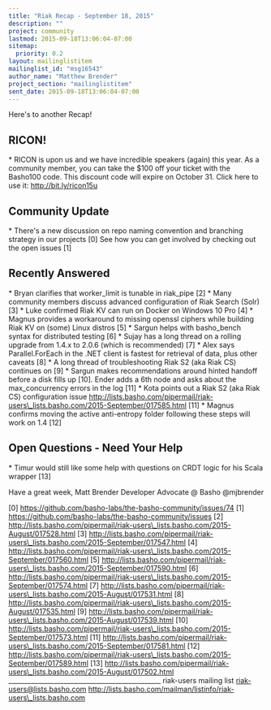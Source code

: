 ```yaml
---
title: "Riak Recap - September 18, 2015"
description: ""
project: community
lastmod: 2015-09-18T13:06:04-07:00
sitemap:
  priority: 0.2
layout: mailinglistitem
mailinglist_id: "msg16543"
author_name: "Matthew Brender"
project_section: "mailinglistitem"
sent_date: 2015-09-18T13:06:04-07:00
---
```



Here's to another Recap!

## RICON!
\* RICON is upon us and we have incredible speakers (again) this year. As a
community member, you can take the $100 off your ticket with the Basho100
code. This discount code will expire on October 31. Click here to use it:
http://bit.ly/ricon15u

## Community Update
\* There's a new discussion on repo naming convention and branching strategy
in our projects [0] See how you can get involved by checking out the open
issues [1]

## Recently Answered
\* Bryan clarifies that worker\_limit is tunable in riak\_pipe [2]
\* Many community members discuss advanced configuration of Riak Search
(Solr) [3]
\* Luke confirmed Riak KV can run on Docker on Windows 10 Pro [4]
\* Magnus provides a workaround to missing openssl ciphers while building
Riak KV on (some) Linux distros [5]
\* Sargun helps with basho\_bench syntax for distributed testing [6]
\* Sujay has a long thread on a rolling upgrade from 1.4.x to 2.0.6 (which
is recommended) [7]
\* Alex says Parallel.ForEach in the .NET client is fastest for retrieval of
data, plus other caveats [8]
\* A long thread of troubleshooting Riak S2 (aka Riak CS) continues on [9]
\* Sargun makes recommendations around hinted handoff before a disk fills up
[10]. Ender adds a 6th node and asks about the max\_concurrency errors in
the log [11]
\* Kota points out a Riak S2 (aka Riak CS) configuration issue
http://lists.basho.com/pipermail/riak-users\_lists.basho.com/2015-September/017585.html
[11]
\* Magnus confirms moving the active anti-entropy folder following these
steps will work on 1.4 [12]

## Open Questions - Need Your Help
\* Timur would still like some help with questions on CRDT logic for his
Scala wrapper [13]

Have a great week,
Matt Brender
Developer Advocate @ Basho
@mjbrender

[0] https://github.com/basho-labs/the-basho-community/issues/74
[1] https://github.com/basho-labs/the-basho-community/issues
[2]
http://lists.basho.com/pipermail/riak-users\_lists.basho.com/2015-August/017528.html
[3]
http://lists.basho.com/pipermail/riak-users\_lists.basho.com/2015-September/017547.html
[4]
http://lists.basho.com/pipermail/riak-users\_lists.basho.com/2015-September/017560.html
[5]
http://lists.basho.com/pipermail/riak-users\_lists.basho.com/2015-September/017590.html
[6]
http://lists.basho.com/pipermail/riak-users\_lists.basho.com/2015-September/017574.html
[7]
http://lists.basho.com/pipermail/riak-users\_lists.basho.com/2015-August/017531.html
[8]
http://lists.basho.com/pipermail/riak-users\_lists.basho.com/2015-August/017535.html
[9]
http://lists.basho.com/pipermail/riak-users\_lists.basho.com/2015-August/017539.html
[10]
http://lists.basho.com/pipermail/riak-users\_lists.basho.com/2015-September/017573.html
[11]
http://lists.basho.com/pipermail/riak-users\_lists.basho.com/2015-September/017581.html
[12]
http://lists.basho.com/pipermail/riak-users\_lists.basho.com/2015-September/017589.html
[13]
http://lists.basho.com/pipermail/riak-users\_lists.basho.com/2015-August/017502.html
\_\_\_\_\_\_\_\_\_\_\_\_\_\_\_\_\_\_\_\_\_\_\_\_\_\_\_\_\_\_\_\_\_\_\_\_\_\_\_\_\_\_\_\_\_\_\_
riak-users mailing list
riak-users@lists.basho.com
http://lists.basho.com/mailman/listinfo/riak-users\_lists.basho.com

